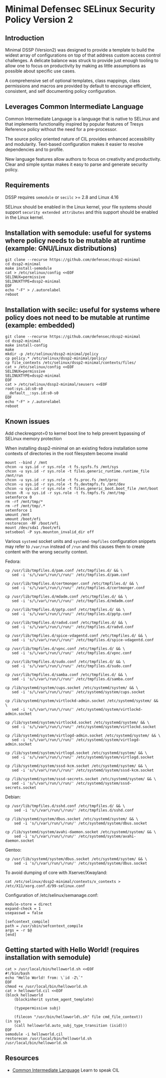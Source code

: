 # Minimal Defensec SELinux Security Policy Version 2

## Introduction

Minimal DSSP (Version2) was designed to provide a template to build the widest array of configurations on top of that address custom access control challenges. A delicate balance was struck to provide just enough tooling to allow one to focus on productivity by making as little assumptions as possible about specific use cases.

A comprehensive set of optional templates, class mappings, class permissions and macros are provided by default to encourage efficient, consistent, and self documenting policy configuration.


## Leverages Common Intermediate Language

Common Intermediate Language is a language that is native to SELinux and that implements functionality inspired by popular features of Tresys Reference policy without the need for a pre-processor.

The source policy oriented nature of CIL provides enhanced accessibility and modularity. Text-based configuration makes it easier to resolve dependencies and to profile.

New language features allow authors to focus on creativity and productivity. Clear and simple syntax makes it easy to parse and generate security policy.


## Requirements

DSSP requires `semodule` or `secilc` >= 2.8 and Linux 4.16

SELinux should be enabled in the Linux kernel, your file systems should support `security extended attributes` and this support should be enabled in the Linux kernel.


## Installation with semodule: useful for systems where policy needs to be mutable at runtime (example: GNU/Linux distributions)

    git clone --recurse https://github.com/defensec/dssp2-minimal
    cd dssp2-minimal
    make install-semodule
    cat > /etc/selinux/config <<EOF
    SELINUX=permissive
    SELINUXTYPE=dssp2-minimal
    EOF
    echo "-F" > /.autorelabel
    reboot


## Installation with secilc: useful for systems where policy does not need to be mutable at runtime (example: embedded)

    git clone --recurse https://github.com/defensec/dssp2-minimal
    cd dssp2-minimal
    make install-config
    make
    mkdir -p /etc/selinux/dssp2-minimal/policy
    cp policy.* /etc/selinux/dssp2-minimal/policy/
    cp file_contexts /etc/selinux/dssp2-minimal/contexts/files/
    cat > /etc/selinux/config <<EOF
    SELINUX=permissive
    SELINUXTYPE=dssp2-minimal
    EOF
    cat > /etc/selinux/dssp2-minimal/seusers <<EOF
    root:sys.id:s0-s0
    __default__:sys.id:s0-s0
    EOF
    echo "-F" > /.autorelabel
    reboot


## Known issues

Add checkreqprot=0 to kernel boot line to help prevent bypassing of SELinux memory protection

When installing dssp2-minimal on an existing fedora installation some contexts of directories in the root filesystem become invalid

    mount --bind / /mnt
    chcon -u sys.id -r sys.role -t fs.sysfs.fs /mnt/sys
    chcon -u sys.id -r sys.role -t files.generic_runtime.runtime_file /mnt/run
    chcon -u sys.id -r sys.role -t fs.proc.fs /mnt/proc
    chcon -u sys.id -r sys.role -t fs.devtmpfs.fs /mnt/dev
    chcon -u sys.id -r sys.role -t files.generic_boot.boot_file /mnt/boot
    chcon -R -u sys.id -r sys.role -t fs.tmpfs.fs /mnt/tmp
    setenforce 0
    rm -rf /mnt/tmp/*
    rm -rf /mnt/tmp/.*
    setenforce 1
    umount /mnt
    umount /boot/efi
    restorecon -RF /boot/efi
    mount /dev/sda1 /boot/efi
    setsebool -P sys.mounton_invalid_dir off

Various `systemd` socket units and `systemd-tmpfiles` configuration snippets may refer to `/var/run` instead of `/run` and this causes them to create content with the wrong security context.

Fedora:

    cp /usr/lib/tmpfiles.d/pam.conf /etc/tmpfiles.d/ && \
       sed -i 's/\/var\/run/\/run/' /etc/tmpfiles.d/pam.conf

    cp /usr/lib/tmpfiles.d/certmonger.conf /etc/tmpfiles.d/ && \
       sed -i 's/\/var\/run/\/run/' /etc/tmpfiles.d/certmonger.conf

    cp /usr/lib/tmpfiles.d/mdadm.conf /etc/tmpfiles.d/ && \
       sed -i 's/\/var\/run/\/run/' /etc/tmpfiles.d/mdadm.conf

    cp /usr/lib/tmpfiles.d/pptp.conf /etc/tmpfiles.d/ && \
       sed -i 's/\/var\/run/\/run/' /etc/tmpfiles.d/pptp.conf

    cp /usr/lib/tmpfiles.d/radvd.conf /etc/tmpfiles.d/ && \
       sed -i 's/\/var\/run/\/run/' /etc/tmpfiles.d/radvd.conf

    cp /usr/lib/tmpfiles.d/spice-vdagentd.conf /etc/tmpfiles.d/ && \
       sed -i 's/\/var\/run/\/run/' /etc/tmpfiles.d/spice-vdagentd.conf

    cp /usr/lib/tmpfiles.d/vpnc.conf /etc/tmpfiles.d/ && \
       sed -i 's/\/var\/run/\/run/' /etc/tmpfiles.d/vpnc.conf

    cp /usr/lib/tmpfiles.d/sudo.conf /etc/tmpfiles.d/ && \
       sed -i 's/\/var\/run/\/run/' /etc/tmpfiles.d/sudo.conf

    cp /usr/lib/tmpfiles.d/samba.conf /etc/tmpfiles.d/ && \
       sed -i 's/\/var\/run/\/run/' /etc/tmpfiles.d/samba.conf

    cp /lib/systemd/system/cups.socket /etc/systemd/system/ && \
       sed -i 's/\/var\/run/\/run/' /etc/systemd/system/cups.socket

    cp /lib/systemd/system/virtlockd-admin.socket /etc/systemd/system/ && \
       sed -i 's/\/var\/run/\/run/' /etc/systemd/system/virtlockd-admin.socket

    cp /lib/systemd/system/virtlockd.socket /etc/systemd/system/ && \
       sed -i 's/\/var\/run/\/run/' /etc/systemd/system/virtlockd.socket

    cp /lib/systemd/system/virtlogd-admin.socket /etc/systemd/system/ && \
       sed -i 's/\/var\/run/\/run/' /etc/systemd/system/virtlogd-admin.socket

    cp /lib/systemd/system/virtlogd.socket /etc/systemd/system/ && \
       sed -i 's/\/var\/run/\/run/' /etc/systemd/system/virtlogd.socket

    cp /lib/systemd/system/sssd-kcm.socket /etc/systemd/system/ && \
       sed -i 's/\/var\/run/\/run/' /etc/systemd/system/sssd-kcm.socket

    cp /lib/systemd/system/sssd-secrets.socket /etc/systemd/system/ && \
       sed -i 's/\/var\/run/\/run/' /etc/systemd/system/sssd-secrets.socket

Debian:

    cp /usr/lib/tmpfiles.d/sshd.conf /etc/tmpfiles.d/ && \
        sed -i 's/\/var\/run/\/run/' /etc/tmpfiles.d/sshd.conf

    cp /lib/systemd/system/dbus.socket /etc/systemd/system/ && \
        sed -i 's/\/var\/run/\/run/' /etc/systemd/system/dbus.socket

    cp /lib/systemd/system/avahi-daemon.socket /etc/systemd/system/ && \
        sed -i 's/\/var\/run/\/run/' /etc/systemd/system/avahi-daemon.socket

Gentoo:

    cp /usr/lib/systemd/system/dbus.socket /etc/systemd/system/ && \
        sed -i 's/\/var\/run/\/run/' /etc/systemd/system/dbus.socket

To avoid dumping of core with Xserver/Xwayland:

    cat /etc/selinux/dssp2-minimal/contexts/x_contexts > /etc/X11/xorg.conf.d/99-selinux.conf

Configuration of /etc/selinux/semanage.conf:

    module-store = direct
    expand-check = 1
    usepasswd = false

    [sefcontext_compile]
    path = /usr/sbin/sefcontext_compile
    args = -r $@
    [end]

## Getting started with Hello World! (requires installation with semodule)

    cat > /usr/local/bin/helloworld.sh <<EOF
    #!/bin/bash
    echo "Hello World! from: \`id -Z\`"
    EOF
    chmod +x /usr/local/bin/helloworld.sh
    cat > helloworld.cil <<EOF
    (block helloworld
        (blockinherit system_agent_template)

        (typepermissive subj)

        (filecon "/usr/bin/helloworld\.sh" file cmd_file_context))
    (in sys
        (call helloworld.auto_subj_type_transition (isid)))
    EOF
    semodule -i helloworld.cil
    restorecon /usr/local/bin/helloworld.sh
    /usr/local/bin/helloworld.sh


## Resources

* [Common Intermediate Language](https://github.com/SELinuxProject/selinux/blob/master/secilc/docs/README.md) Learn to speak CIL
